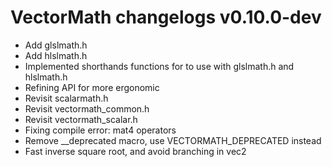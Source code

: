 # VectorMath changelogs v0.10.0-dev
- Add glslmath.h
- Add hlslmath.h
- Implemented shorthands functions for to use with glslmath.h and hlslmath.h
- Refining API for more ergonomic
- Revisit scalarmath.h
- Revisit vectormath_common.h
- Revisit vectormath_scalar.h
- Fixing compile error: mat4 operators
- Remove __deprecated macro, use VECTORMATH_DEPRECATED instead
- Fast inverse square root, and avoid branching in vec2